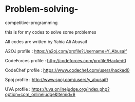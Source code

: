 # Problem-solving-
competitive-programming 

this is for my codes to solve some problemes

All codes are written by Yahia Ali Abusaif

A2OJ profile : https://a2oj.com/profile?Username=Y_Abusaif

CodeForces profile : http://codeforces.com/profile/Hacked0

CodeChef profile : https://www.codechef.com/users/hacked0

Spoj profile : http://www.spoj.com/users/y_abusaif/

UVA profile : https://uva.onlinejudge.org/index.php?option=com_onlinejudge&Itemid=9
